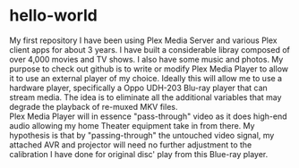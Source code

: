 # hello-world
My first repository
I have been using Plex Media Server and various Plex client apps for about 3 years. 
I have built a considerable libray composed of over 4,000 movies and TV shows.
I also have some music and photos.
My purpose to check out github is to write  or modify Plex Media Player to allow it to use an external player of my choice.
Ideally this will allow me to use a hardware player, specifically a Oppo UDH-203 Blu-ray player that can stream media.
The idea is to eliminate all the additional variables that may degrade the playback of re-muxed MKV files.  
Plex Media Player will in essence "pass-through" video as it does high-end audio allowing my home Theater equipment take in from there.
My hypothesis is that by "passing-through" the untouched video signal, my attached AVR and projector will need no further adjustment to the calibration I have done for original disc' play from this Blue-ray player.
